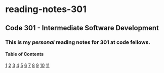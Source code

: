 # reading-notes-301

## Code 301 - Intermediate Software Development

### This is my *personal* reading notes for 301 at **code fellows**. 

#### Table of Contents

[1](reading-notes-1.md)
[2](reading-notes-2.md)
[3](reading-notes-3.md)
[4](reading-notes-4.md)
[5]()
[6]()
[7]()
[8]()
[9]()
[10]()
[11]()


